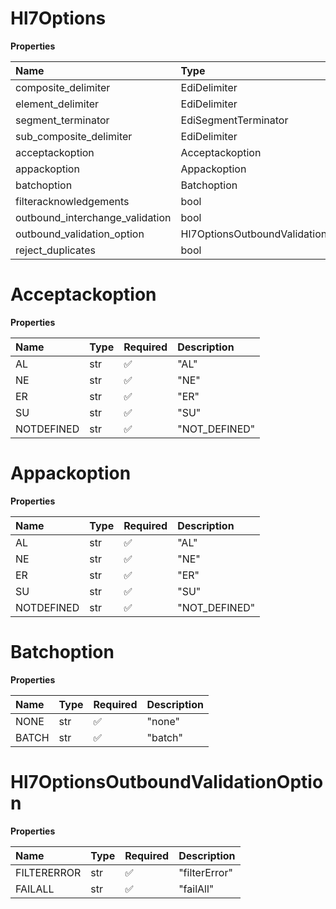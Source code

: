 # Hl7Options

**Properties**

| Name                            | Type                               | Required | Description |
| :------------------------------ | :--------------------------------- | :------- | :---------- |
| composite_delimiter             | EdiDelimiter                       | ✅       |             |
| element_delimiter               | EdiDelimiter                       | ✅       |             |
| segment_terminator              | EdiSegmentTerminator               | ✅       |             |
| sub_composite_delimiter         | EdiDelimiter                       | ✅       |             |
| acceptackoption                 | Acceptackoption                    | ❌       |             |
| appackoption                    | Appackoption                       | ❌       |             |
| batchoption                     | Batchoption                        | ❌       |             |
| filteracknowledgements          | bool                               | ❌       |             |
| outbound_interchange_validation | bool                               | ❌       |             |
| outbound_validation_option      | Hl7OptionsOutboundValidationOption | ❌       |             |
| reject_duplicates               | bool                               | ❌       |             |

# Acceptackoption

**Properties**

| Name       | Type | Required | Description   |
| :--------- | :--- | :------- | :------------ |
| AL         | str  | ✅       | "AL"          |
| NE         | str  | ✅       | "NE"          |
| ER         | str  | ✅       | "ER"          |
| SU         | str  | ✅       | "SU"          |
| NOTDEFINED | str  | ✅       | "NOT_DEFINED" |

# Appackoption

**Properties**

| Name       | Type | Required | Description   |
| :--------- | :--- | :------- | :------------ |
| AL         | str  | ✅       | "AL"          |
| NE         | str  | ✅       | "NE"          |
| ER         | str  | ✅       | "ER"          |
| SU         | str  | ✅       | "SU"          |
| NOTDEFINED | str  | ✅       | "NOT_DEFINED" |

# Batchoption

**Properties**

| Name  | Type | Required | Description |
| :---- | :--- | :------- | :---------- |
| NONE  | str  | ✅       | "none"      |
| BATCH | str  | ✅       | "batch"     |

# Hl7OptionsOutboundValidationOption

**Properties**

| Name        | Type | Required | Description   |
| :---------- | :--- | :------- | :------------ |
| FILTERERROR | str  | ✅       | "filterError" |
| FAILALL     | str  | ✅       | "failAll"     |


